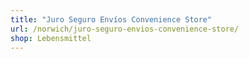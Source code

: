 ```yaml
---
title: "Juro Seguro Envíos Convenience Store"
url: /norwich/juro-seguro-envios-convenience-store/
shop: Lebensmittel
---
```


